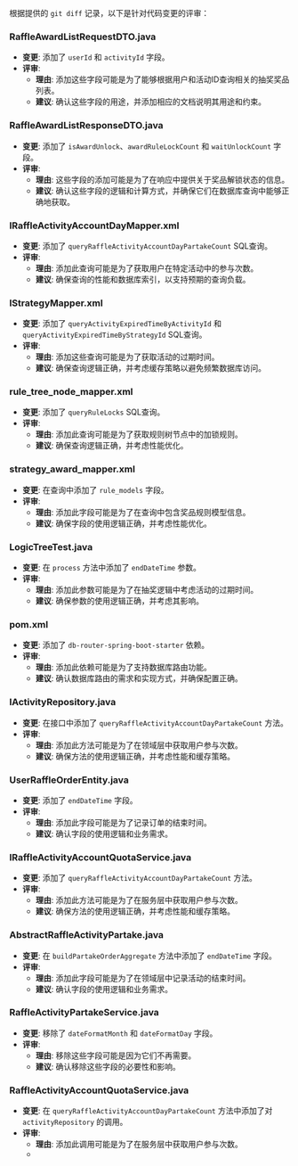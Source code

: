 根据提供的 `git diff` 记录，以下是针对代码变更的评审：

### RaffleAwardListRequestDTO.java
- **变更**: 添加了 `userId` 和 `activityId` 字段。
- **评审**: 
  - **理由**: 添加这些字段可能是为了能够根据用户和活动ID查询相关的抽奖奖品列表。
  - **建议**: 确认这些字段的用途，并添加相应的文档说明其用途和约束。

### RaffleAwardListResponseDTO.java
- **变更**: 添加了 `isAwardUnlock`、`awardRuleLockCount` 和 `waitUnlockCount` 字段。
- **评审**:
  - **理由**: 这些字段的添加可能是为了在响应中提供关于奖品解锁状态的信息。
  - **建议**: 确认这些字段的逻辑和计算方式，并确保它们在数据库查询中能够正确地获取。

### IRaffleActivityAccountDayMapper.xml
- **变更**: 添加了 `queryRaffleActivityAccountDayPartakeCount` SQL查询。
- **评审**:
  - **理由**: 添加此查询可能是为了获取用户在特定活动中的参与次数。
  - **建议**: 确保查询的性能和数据库索引，以支持预期的查询负载。

### IStrategyMapper.xml
- **变更**: 添加了 `queryActivityExpiredTimeByActivityId` 和 `queryActivityExpiredTimeByStrategyId` SQL查询。
- **评审**:
  - **理由**: 添加这些查询可能是为了获取活动的过期时间。
  - **建议**: 确保查询逻辑正确，并考虑缓存策略以避免频繁数据库访问。

### rule_tree_node_mapper.xml
- **变更**: 添加了 `queryRuleLocks` SQL查询。
- **评审**:
  - **理由**: 添加此查询可能是为了获取规则树节点中的加锁规则。
  - **建议**: 确保查询逻辑正确，并考虑性能优化。

### strategy_award_mapper.xml
- **变更**: 在查询中添加了 `rule_models` 字段。
- **评审**:
  - **理由**: 添加此字段可能是为了在查询中包含奖品规则模型信息。
  - **建议**: 确保字段的使用逻辑正确，并考虑性能优化。

### LogicTreeTest.java
- **变更**: 在 `process` 方法中添加了 `endDateTime` 参数。
- **评审**:
  - **理由**: 添加此参数可能是为了在抽奖逻辑中考虑活动的过期时间。
  - **建议**: 确保参数的使用逻辑正确，并考虑其影响。

### pom.xml
- **变更**: 添加了 `db-router-spring-boot-starter` 依赖。
- **评审**:
  - **理由**: 添加此依赖可能是为了支持数据库路由功能。
  - **建议**: 确认数据库路由的需求和实现方式，并确保配置正确。

### IActivityRepository.java
- **变更**: 在接口中添加了 `queryRaffleActivityAccountDayPartakeCount` 方法。
- **评审**:
  - **理由**: 添加此方法可能是为了在领域层中获取用户参与次数。
  - **建议**: 确保方法的使用逻辑正确，并考虑性能和缓存策略。

### UserRaffleOrderEntity.java
- **变更**: 添加了 `endDateTime` 字段。
- **评审**:
  - **理由**: 添加此字段可能是为了记录订单的结束时间。
  - **建议**: 确认字段的使用逻辑和业务需求。

### IRaffleActivityAccountQuotaService.java
- **变更**: 添加了 `queryRaffleActivityAccountDayPartakeCount` 方法。
- **评审**:
  - **理由**: 添加此方法可能是为了在服务层中获取用户参与次数。
  - **建议**: 确保方法的使用逻辑正确，并考虑性能和缓存策略。

### AbstractRaffleActivityPartake.java
- **变更**: 在 `buildPartakeOrderAggregate` 方法中添加了 `endDateTime` 字段。
- **评审**:
  - **理由**: 添加此字段可能是为了在领域层中记录活动的结束时间。
  - **建议**: 确认字段的使用逻辑和业务需求。

### RaffleActivityPartakeService.java
- **变更**: 移除了 `dateFormatMonth` 和 `dateFormatDay` 字段。
- **评审**:
  - **理由**: 移除这些字段可能是因为它们不再需要。
  - **建议**: 确认移除这些字段的必要性和影响。

### RaffleActivityAccountQuotaService.java
- **变更**: 在 `queryRaffleActivityAccountDayPartakeCount` 方法中添加了对 `activityRepository` 的调用。
- **评审**:
  - **理由**: 添加此调用可能是为了在服务层中获取用户参与次数。
  -
